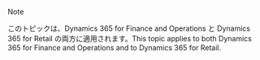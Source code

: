 > [!NOTE]
> <span data-ttu-id="d777f-101">このトピックは、Dynamics 365 for Finance and Operations と Dynamics 365 for Retail の両方に適用されます。</span><span class="sxs-lookup"><span data-stu-id="d777f-101">This topic applies to both Dynamics 365 for Finance and Operations and to Dynamics 365 for Retail.</span></span> 